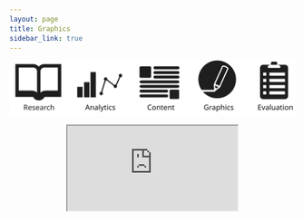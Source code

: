 ```yaml
---
layout: page
title: Graphics
sidebar_link: true
---
```


<html>
  <head>
    <script src="https://cdnjs.cloudflare.com/ajax/libs/Chart.js/2.5.0/Chart.min.js"></script> 
  </head>
  <body>  
  <canvas id="myChart" width="400" height="250"></canvas> 
 <script src="assets/js/script.js"></script>
    <p><img src="assets/images/Icons.svg"/></p>
<center><iframe src="https://public.tableau.com/views/CarbonFeeandDividend-CitizensClimateLobbyViz/CarbonFeeandDividendEffects?:retry=yes&:display_count=y&:toolbar=n&:origin=viz_share_link"></iframe></center>
</body>
</html>
